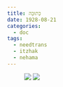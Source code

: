 ```yaml
---
title: כְּתוּבָּה
date: 1928-08-21
categories:
  - doc
tags:
  - needtrans
  - itzhak
  - nehama
---
```


<figure class="half">
    <a  href="/haskindocs/assets/images/1928-08-21-ktuba-1.jpg">
    <img src="/haskindocs/assets/images/1928-08-21-ktuba-1.jpg"></a>
    <a  href="/haskindocs/assets/images/1928-08-21-ktuba-2.jpg">
    <img src="/haskindocs/assets/images/1928-08-21-ktuba-2.jpg"></a>
</figure>

